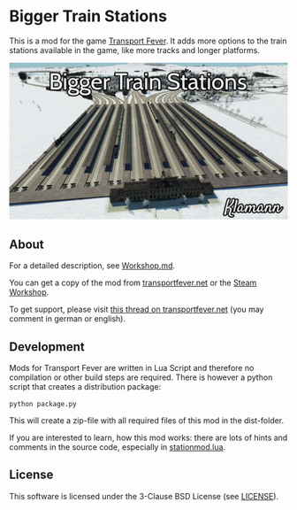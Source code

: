 # Bigger Train Stations

This is a mod for the game [Transport Fever](http://www.transportfever.com/). It adds more options to the train stations available in the game, like more tracks and longer platforms.

![](workshop_preview.jpg)

## About

For a detailed description, see [Workshop.md](./Workshop.md).

You can get a copy of the mod from [transportfever.net](https://www.transportfever.net/filebase/index.php/Entry/2683-Gr%C3%B6%C3%9Fere-Bahnh%C3%B6fe/) or the [Steam Workshop](http://steamcommunity.com/sharedfiles/filedetails/?id=853048846).

To get support, please visit [this thread on transportfever.net](https://www.transportfever.net/index.php/Thread/7379-Gr%C3%B6%C3%9Fere-Bahnh%C3%B6fe/) (you may comment in german or english).

## Development

Mods for Transport Fever are written in Lua Script and therefore no compilation or other build steps are required. There is however a python script that creates a distribution package:

    python package.py

This will create a zip-file with all required files of this mod in the dist-folder.

If you are interested to learn, how this mod works: there are lots of hints and comments in the source code, especially in [stationmod.lua](./res/scripts/stationmod.lua).

## License

This software is licensed under the 3-Clause BSD License (see [LICENSE](./LICENSE)).
